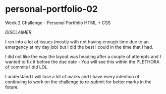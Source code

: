 # personal-portfolio-02
Week 2 Challenge - Personal Portfolio HTML + CSS

*DISCLAIMER* 

I ran into a lot of issues (mostly with not having enough time due to an emergency at my day job) but I did the best I could in the time that I had.

I did not like the way the layout was heading after a couple of attempts and I wanted to fix it before the due date - You will see this within the PLETHORA of commits I did LOL.

I understand I will lose a lot of marks and I have every intention of continuing to work on the challenge to re-submit for better marks in the future.